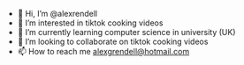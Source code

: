 - 👋 Hi, I’m @alexrendell
- 👀 I’m interested in tiktok cooking videos
- 🌱 I’m currently learning computer science in university (UK)
- 💞️ I’m looking to collaborate on tiktok cooking videos 
- 📫 How to reach me alexgrendell@hotmail.com

<!---
alexrendell/alexrendell is a ✨ special ✨ repository because its `README.md` (this file) appears on your GitHub profile.
You can click the Preview link to take a look at your changes.
--->

